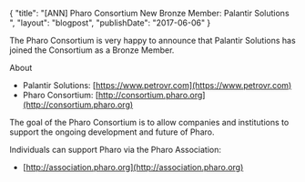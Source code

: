 {
"title": "[ANN] Pharo Consortium New Bronze Member: Palantir Solutions ",
"layout": "blogpost",
"publishDate": "2017-06-06"
}

The Pharo Consortium is very happy to announce that Palantir Solutions has joined the Consortium as a Bronze Member.

About
- Palantir Solutions: [https://www.petrovr.com](https://www.petrovr.com)
- Pharo Consortium: [http://consortium.pharo.org](http://consortium.pharo.org)


The goal of the Pharo Consortium is to allow companies and institutions to support the ongoing development and future of Pharo.

Individuals can support Pharo via the Pharo Association:

- [http://association.pharo.org](http://association.pharo.org)
